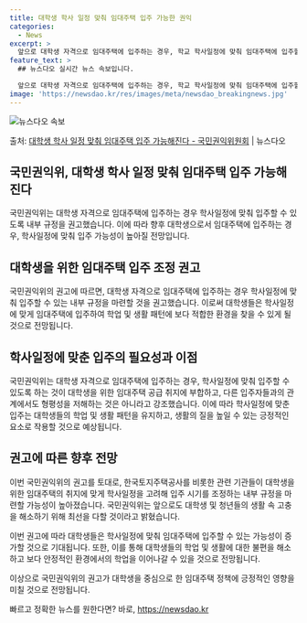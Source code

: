 ```yaml
---
title: 대학생 학사 일정 맞춰 임대주택 입주 가능한 권익
categories:
  - News
excerpt: >
  앞으로 대학생 자격으로 임대주택에 입주하는 경우, 학교 학사일정에 맞춰 임대주택에 입주할 수 있게 될 전망이…
feature_text: >
  ## 뉴스다오 실시간 뉴스 속보입니다.

  앞으로 대학생 자격으로 임대주택에 입주하는 경우, 학교 학사일정에 맞춰 임대주택에 입주할 수 있게 될 전망이…
image: 'https://newsdao.kr/res/images/meta/newsdao_breakingnews.jpg'
---
```


![뉴스다오 속보](https://newsdao.kr/res/images/meta/newsdao_breakingnews.jpg)

<p>출처: <a href="https://newsdao.kr/3047" rel="dofollow">대학생 학사 일정 맞춰 임대주택 입주 가능해진다 - 국민권익위원회</a> | 뉴스다오</p>

<h2>국민권익위, 대학생 학사 일정 맞춰 임대주택 입주 가능해진다</h2>

국민권익위는 대학생 자격으로 임대주택에 입주하는 경우 학사일정에 맞춰 입주할 수 있도록 내부 규정을 권고했습니다. 이에 따라 향후 대학생으로서 임대주택에 입주하는 경우, 학사일정에 맞춰 입주 가능성이 높아질 전망입니다.

<h2>대학생을 위한 임대주택 입주 조정 권고</h2>
국민권익위의 권고에 따르면, 대학생 자격으로 임대주택에 입주하는 경우 학사일정에 맞춰 입주할 수 있는 내부 규정을 마련할 것을 권고했습니다. 이로써 대학생들은 학사일정에 맞게 임대주택에 입주하여 학업 및 생활 패턴에 보다 적합한 환경을 찾을 수 있게 될 것으로 전망됩니다.

<h2>학사일정에 맞춘 입주의 필요성과 이점</h2>
국민권익위는 대학생 자격으로 임대주택에 입주하는 경우, 학사일정에 맞춰 입주할 수 있도록 하는 것이 대학생을 위한 임대주택 공급 취지에 부합하고, 다른 입주자들과의 관계에서도 형평성을 저해하는 것은 아니라고 강조했습니다. 이에 따라 학사일정에 맞춘 입주는 대학생들의 학업 및 생활 패턴을 유지하고, 생활의 질을 높일 수 있는 긍정적인 요소로 작용할 것으로 예상됩니다.

<h2>권고에 따른 향후 전망</h2>
이번 국민권익위의 권고를 토대로, 한국토지주택공사를 비롯한 관련 기관들이 대학생을 위한 임대주택의 취지에 맞게 학사일정을 고려해 입주 시기를 조정하는 내부 규정을 마련할 가능성이 높아졌습니다. 국민권익위는 앞으로도 대학생 및 청년들의 생활 속 고충을 해소하기 위해 최선을 다할 것이라고 밝혔습니다.

이번 권고에 따라 대학생들은 학사일정에 맞춰 임대주택에 입주할 수 있는 가능성이 증가할 것으로 기대됩니다. 또한, 이를 통해 대학생들의 학업 및 생활에 대한 불편을 해소하고 보다 안정적인 환경에서의 학업을 이어나갈 수 있을 것으로 전망됩니다. 

이상으로 국민권익위의 권고가 대학생을 중심으로 한 임대주택 정책에 긍정적인 영향을 미칠 것으로 전망됩니다. 

빠르고 정확한 뉴스를 원한다면? 바로, <a href="https://newsdao.kr" rel="dofollow">https://newsdao.kr</a>


    
